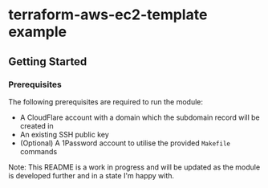 # terraform-aws-ec2-template example

## Getting Started

### Prerequisites

The following prerequisites are required to run the module:

- A CloudFlare account with a domain which the subdomain record will be created in
- An existing SSH public key
- (Optional) A 1Password account to utilise the provided `Makefile` commands

Note: This README is a work in progress and will be updated as the module is developed further and
in a state I'm happy with.